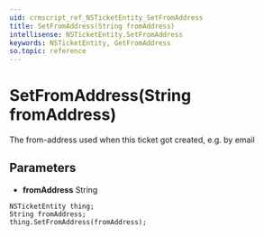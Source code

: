 ```yaml
---
uid: crmscript_ref_NSTicketEntity_SetFromAddress
title: SetFromAddress(String fromAddress)
intellisense: NSTicketEntity.SetFromAddress
keywords: NSTicketEntity, GetFromAddress
so.topic: reference
---
```


# SetFromAddress(String fromAddress)

The from-address used when this ticket got created, e.g. by email

## Parameters

* **fromAddress** String

```crmscript
NSTicketEntity thing;
String fromAddress;
thing.SetFromAddress(fromAddress);
```


